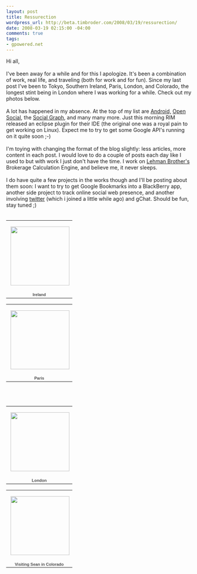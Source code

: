 ```yaml
--- 
layout: post
title: Ressurection
wordpress_url: http://beta.timbroder.com/2008/03/19/ressurection/
date: 2008-03-19 02:15:00 -04:00
comments: true
tags: 
- gpowered.net
---
```

Hi all,
<br /><br />
I've been away for a while and for this I apologize.  It's been a combination of work, real life, and traveling (both for work and for fun).  Since my last post I've been to Tokyo, Southern Ireland, Paris, London, and Colorado, the longest stint being in London where I was working for a while. Check out my photos below.
<br /><br />
A lot has happened in my absence.  At the top of my list are <a href="http://code.google.com/android">Android,</a> <a href="http://code.google.com/apis/opensocial">Open Social</a>, the <a href="http://code.google.com/apis/socialgraph">Social Graph</a>, and many many more.  Just this morning RIM released an eclipse plugin for their IDE (the original one was a royal pain to get working on Linux).  Expect me to try to get some Google API's running on it quite soon ;-)
<br /><br />
I'm toying with changing the format of the blog slightly: less articles, more content in each post.  I would love to do a couple of posts each day like I used to but with work I just don't have the time.  I work on <a href="http://www.lehman.com">Lehman Brother's</a> Brokerage Calculation Engine, and believe me, it never sleeps. 
<br /><br />
I do have quite a few projects in the works though and I'll be posting about them soon: I want to try to get Google Bookmarks into a BlackBerry app, another side project to track online social web presence, and another involving <a href="http://twitter.com/broderboy">twitter</a> (which i joined a little while ago) and gChat.  Should be fun, stay tuned ;)
<br /><br />
<table style="width:194px;"><tr><td align="center" style="height:194px;background:url(http://picasaweb.google.com/f/img/transparent_album_background.gif) no-repeat left"><a href="http://picasaweb.google.com/timothy.broder/Ireland"><img src="http://lh4.google.com/timothy.broder/R7oQM3bLe9E/AAAAAAAAQyw/3s0RxCSXkeU/s160-c/Ireland.jpg" width="160" height="160" style="margin:1px 0 0 4px;"/></a></td></tr><tr><td style="text-align:center;font-family:arial,sans-serif;font-size:11px"><a href="http://picasaweb.google.com/timothy.broder/Ireland" style="color:#4D4D4D;font-weight:bold;text-decoration:none;">Ireland</a></td></tr></table>


<table style="width:194px;"><tr><td align="center" style="height:194px;background:url(http://picasaweb.google.com/f/img/transparent_album_background.gif) no-repeat left"><a href="http://picasaweb.google.com/timothy.broder/Paris"><img src="http://lh6.google.com/timothy.broder/R7oW0XbLjZE/AAAAAAAARFI/NV_hA4idkxI/s160-c/Paris.jpg" width="160" height="160" style="margin:1px 0 0 4px;"/></a></td></tr><tr><td style="text-align:center;font-family:arial,sans-serif;font-size:11px"><a href="http://picasaweb.google.com/timothy.broder/Paris" style="color:#4D4D4D;font-weight:bold;text-decoration:none;">Paris</a></td></tr></table>

<br /><br />

<table style="width:194px;"><tr><td align="center" style="height:194px;background:url(http://picasaweb.google.com/f/img/transparent_album_background.gif) no-repeat left"><a href="http://picasaweb.google.com/timothy.broder/London"><img src="http://lh4.google.com/timothy.broder/R7oyA3bLn1E/AAAAAAAARTA/1AHidVMV82c/s160-c/London.jpg" width="160" height="160" style="margin:1px 0 0 4px;"/></a></td></tr><tr><td style="text-align:center;font-family:arial,sans-serif;font-size:11px"><a href="http://picasaweb.google.com/timothy.broder/London" style="color:#4D4D4D;font-weight:bold;text-decoration:none;">London</a></td></tr></table>


<table style="width:194px;"><tr><td align="center" style="height:194px;background:url(http://picasaweb.google.com/f/img/transparent_album_background.gif) no-repeat left"><a href="http://picasaweb.google.com/timothy.broder/VisitingSeanInColorado"><img src="http://lh6.google.com/timothy.broder/R-B2C6mnXuE/AAAAAAAARlg/aDtJJCZj-fU/s160-c/VisitingSeanInColorado.jpg" width="160" height="160" style="margin:1px 0 0 4px;"/></a></td></tr><tr><td style="text-align:center;font-family:arial,sans-serif;font-size:11px"><a href="http://picasaweb.google.com/timothy.broder/VisitingSeanInColorado" style="color:#4D4D4D;font-weight:bold;text-decoration:none;">Visiting Sean in Colorado</a></td></tr></table>
